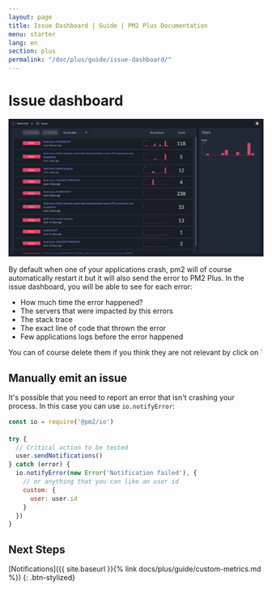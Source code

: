 ```yaml
---
layout: page
title: Issue Dashboard | Guide | PM2 Plus Documentation
menu: starter
lang: en
section: plus
permalink: "/doc/plus/guide/issue-dashboard/"
---
```


# Issue dashboard

![issue dashboard](https://raw.githubusercontent.com/keymetrics/branding/master/screenshots/plus/issues/issues.png)

By default when one of your applications crash, pm2 will of course automatically restart it but it will also send the error to PM2 Plus.
In the issue dashboard, you will be able to see for each error:
- How much time the error happened?
- The servers that were impacted by this errors
- The stack trace
- The exact line of code that thrown the error
- Few applications logs before the error happened

You can of course delete them if you think they are not relevant by click on `

## Manually emit an issue

It's possible that you need to report an error that isn't crashing your process.
In this case you can use `io.notifyError`:

```javascript
const io = require('@pm2/io')

try {
  // Critical action to be tested
  user.sendNotifications()
} catch (error) {
  io.notifyError(new Error('Notification failed'), {
    // or anything that you can like an user id
    custom: {
      user: user.id
    }
  })
}
```

## Next Steps

[Notifications]({{ site.baseurl }}{% link docs/plus/guide/custom-metrics.md %})
{: .btn-stylized}
